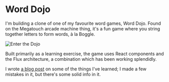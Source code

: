 Word Dojo
==========

I'm building a clone of one of my favourite word games, Word Dojo. Found on the Megatouch arcade machine thing, it's a fun game where you string together letters to form words, à la Boggle. 

![Enter the Dojo](http://www.elsaelsa.com/wp-content/uploads/2007/11/word-dojo.jpg)

Built primarily as a learning exercise, the game uses React components and the Flux architecture, a combination which has been working splendidly. 

I wrote [a blog post](https://medium.com/@joshuawcomeau/efficient-nested-react-components-dd9347e9b3f3) on some of the things I've learned; I made a few mistakes in it, but there's some solid info in it.
